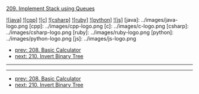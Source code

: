 [209. Implement Stack using Queues](https://leetcode.com/problems/implement-stack-using-queues/)

[![java]](../java/209-implement-stack-using-queues.md)
[![cpp]](../cpp/209-implement-stack-using-queues.md)
[![c]](../c/209-implement-stack-using-queues.md)
[![csharp]](../csharp/209-implement-stack-using-queues.md)
[![ruby]](../ruby/209-implement-stack-using-queues.md)
[![python]](../python/209-implement-stack-using-queues.md)
[![js]](../js/209-implement-stack-using-queues.md)
[java]: ../images/java-logo.png
[cpp]: ../images/cpp-logo.png
[c]: ../images/c-logo.png
[csharp]: ../images/csharp-logo.png
[ruby]: ../images/ruby-logo.png
[python]: ../images/python-logo.png
[js]: ../images/js-logo.png

- [prev: 208. Basic Calculator](208-basic-calculator.md)
- [next: 210. Invert Binary Tree](210-invert-binary-tree.md)

---


---

- [prev: 208. Basic Calculator](208-basic-calculator.md)
- [next: 210. Invert Binary Tree](210-invert-binary-tree.md)
